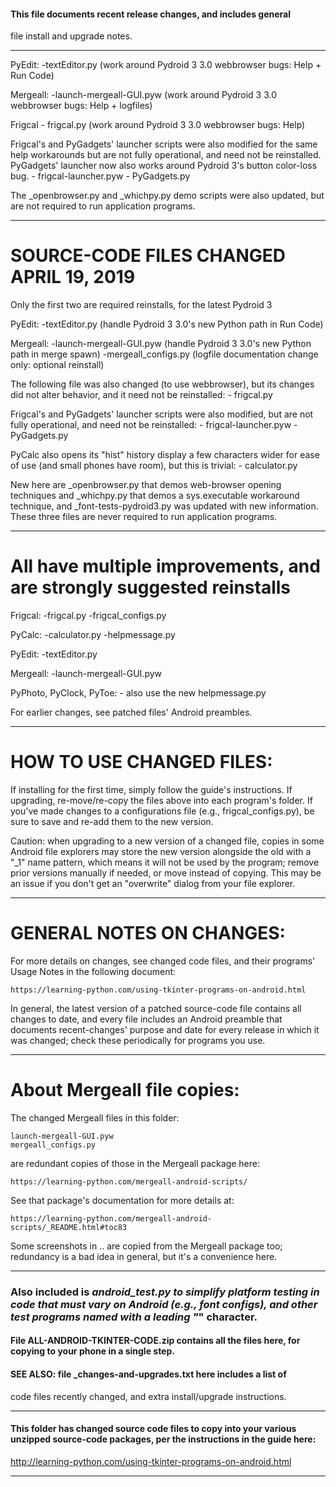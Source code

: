 #### This file documents recent release changes, and includes general 
file install and upgrade notes.

---

  PyEdit:
    -textEditor.py (work around Pydroid 3 3.0 webbrowser bugs: Help + Run Code)

  Mergeall:
    -launch-mergeall-GUI.pyw (work around Pydroid 3 3.0 webbrowser bugs: Help + logfiles)

  Frigcal 
    - frigcal.py (work around Pydroid 3 3.0 webbrowser bugs: Help)

  Frigcal's and PyGadgets' launcher scripts were also modified for the same 
  help workarounds but are not fully operational, and need not be reinstalled.
  PyGadgets' launcher now also works around Pydroid 3's button color-loss bug.
    - frigcal-launcher.pyw
    - PyGadgets.py

  The _openbrowser.py and _whichpy.py demo scripts were also updated, but
  are not required to run application programs.

---

# SOURCE-CODE FILES CHANGED APRIL 19, 2019
Only the first two are required reinstalls, for the latest Pydroid 3

  PyEdit:
    -textEditor.py (handle Pydroid 3 3.0's new Python path in Run Code)

  Mergeall:
    -launch-mergeall-GUI.pyw (handle Pydroid 3 3.0's new Python path in merge spawn)
    -mergeall_configs.py     (logfile documentation change only: optional reinstall)

  The following file was also changed (to use webbrowser), but its 
  changes did not alter behavior, and it need not be reinstalled:
    - frigcal.py

  Frigcal's and PyGadgets' launcher scripts were also modified, 
  but are not fully operational, and need not be reinstalled:
    - frigcal-launcher.pyw
    - PyGadgets.py

  PyCalc also opens its "hist" history display a few characters wider
  for ease of use (and small phones have room), but this is trivial:
    - calculator.py

New here are _openbrowser.py that demos web-browser opening techniques
and _whichpy.py that demos a sys.executable workaround technique, and
_font-tests-pydroid3.py was updated with new information.  These three
files are never required to run application programs.

---

# All have multiple improvements, and are strongly suggested reinstalls

  Frigcal:
    -frigcal.py
    -frigcal_configs.py

  PyCalc:
    -calculator.py
    -helpmessage.py

  PyEdit:
    -textEditor.py

  Mergeall:
    -launch-mergeall-GUI.pyw

  PyPhoto, PyClock, PyToe: 
    - also use the new helpmessage.py

For earlier changes, see patched files' Android preambles.

---

# HOW TO USE CHANGED FILES:

  If installing for the first time, simply follow the guide's instructions. 
  If upgrading, re-move/re-copy the files above into each program's folder.
  If you've made changes to a configurations file (e.g., frigcal_configs.py),
  be sure to save and re-add them to the new version.

  Caution: when upgrading to a new version of a changed file, copies in some 
  Android file explorers may store the new version alongside the old with a 
  "_1" name pattern, which means it will not be used by the program; remove 
  prior versions manually if needed, or move instead of copying.  This may 
  be an issue if you don't get an "overwrite" dialog from your file explorer.

---

# GENERAL NOTES ON CHANGES:

  For more details on changes, see changed code files, and their programs' 
  Usage Notes in the following document:

    https://learning-python.com/using-tkinter-programs-on-android.html
 
  In general, the latest version of a patched source-code file contains 
  all changes to date, and every file includes an Android preamble that 
  documents recent-changes' purpose and date for every release in which 
  it was changed; check these periodically for programs you use.

---

# About Mergeall file copies:

  The changed Mergeall files in this folder:

    launch-mergeall-GUI.pyw
    mergeall_configs.py

  are redundant copies of those in the Mergeall package here:

    https://learning-python.com/mergeall-android-scripts/

  See that package's documentation for more details at:

    https://learning-python.com/mergeall-android-scripts/_README.html#toc83

  Some screenshots in .. are copied from the Mergeall package too;
  redundancy is a bad idea in general, but it's a convenience here.

---

### Also included is _android_test.py to simplify platform testing in code that must vary on Android (e.g., font configs), and other test programs named with a leading "_" character.

#### File ALL-ANDROID-TKINTER-CODE.zip contains all the files here, for copying to your phone in a single step.

#### SEE ALSO: file _changes-and-upgrades.txt here includes a list of 
code files recently changed, and extra install/upgrade instructions.

---

#### This folder has changed source code files to copy into your various unzipped source-code packages, per the instructions in the guide here:

  http://learning-python.com/using-tkinter-programs-on-android.html

---
